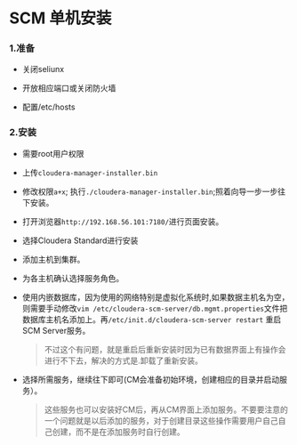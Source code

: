 # SCM 单机安装 #

### 1.准备 ###

- 关闭seliunx

- 开放相应端口或关闭防火墙

- 配置/etc/hosts

### 2.安装 ###

- 需要root用户权限

- 上传`cloudera-manager-installer.bin`

- 修改权限`a+x`; 执行`./cloudera-manager-installer.bin`;照着向导一步一步往下安装。

- 打开浏览器`http://192.168.56.101:7180/`进行页面安装。

- 选择Cloudera Standard进行安装

- 添加主机到集群。

- 为各主机确认选择服务角色。

- 使用内嵌数据库，因为使用的网络特别是虚拟化系统时,如果数据主机名为空，则需要手动修改`vim /etc/cloudera-scm-server/db.mgmt.properties`文件把数据库主机名添加上。再`/etc/init.d/cloudera-scm-server restart` 重启SCM Server服务。

    > 不过这个有问题，就是重启后重新安装时因为已有数据界面上有操作会进行不下去，解决的方式是.卸载了重新安装。

- 选择所需服务，继续往下即可(CM会准备初始环境，创建相应的目录并启动服务）。

    > 这些服务也可以安装好CM后，再从CM界面上添加服务。不要要注意的一个问题就是以后添加的服务，对于创建目录这些操作需要用户自己自己创建，而不是在添加服务时自行创建。

